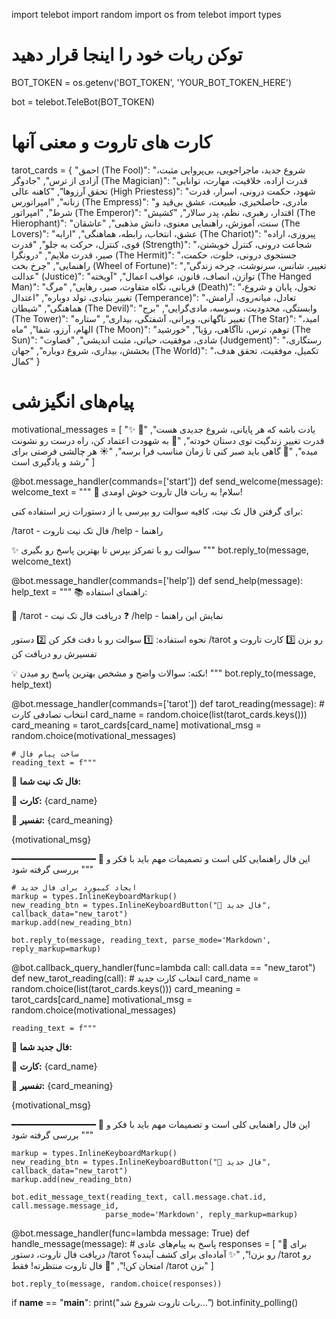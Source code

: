 import telebot
import random
import os
from telebot import types

# توکن ربات خود را اینجا قرار دهید
BOT_TOKEN = os.getenv('BOT_TOKEN', 'YOUR_BOT_TOKEN_HERE')

bot = telebot.TeleBot(BOT_TOKEN)

# کارت های تاروت و معنی آنها
tarot_cards = {
    "احمق (The Fool)": "شروع جدید، ماجراجویی، بی‌پروایی مثبت، آزادی از ترس",
    "جادوگر (The Magician)": "قدرت اراده، خلاقیت، مهارت، توانایی تحقق آرزوها",
    "کاهنه عالی (High Priestess)": "شهود، حکمت درونی، اسرار، قدرت زنانه",
    "امپراتورس (The Empress)": "مادری، حاصلخیزی، طبیعت، عشق بی‌قید و شرط",
    "امپراتور (The Emperor)": "اقتدار، رهبری، نظم، پدر سالار",
    "کشیش (The Hierophant)": "سنت، آموزش، راهنمایی معنوی، دانش مذهبی",
    "عاشقان (The Lovers)": "عشق، انتخاب، رابطه، هماهنگی",
    "ارابه (The Chariot)": "پیروزی، اراده قوی، کنترل، حرکت به جلو",
    "قدرت (Strength)": "شجاعت درونی، کنترل خویشتن، صبر، قدرت ملایم",
    "درونگرا (The Hermit)": "جستجوی درونی، خلوت، حکمت، راهنمایی",
    "چرخ بخت (Wheel of Fortune)": "تغییر، شانس، سرنوشت، چرخه زندگی",
    "عدالت (Justice)": "توازن، انصاف، قانون، عواقب اعمال",
    "آویخته (The Hanged Man)": "قربانی، نگاه متفاوت، صبر، رهایی",
    "مرگ (Death)": "تحول، پایان و شروع، تغییر بنیادی، تولد دوباره",
    "اعتدال (Temperance)": "تعادل، میانه‌روی، آرامش، هماهنگی",
    "شیطان (The Devil)": "وابستگی، محدودیت، وسوسه، مادی‌گرایی",
    "برج (The Tower)": "تغییر ناگهانی، ویرانی، آشفتگی، بیداری",
    "ستاره (The Star)": "امید، الهام، آرزو، شفا",
    "ماه (The Moon)": "توهم، ترس، ناآگاهی، رؤیا",
    "خورشید (The Sun)": "شادی، موفقیت، حیاتی، مثبت اندیشی",
    "قضاوت (Judgement)": "رستگاری، بخشش، بیداری، شروع دوباره",
    "جهان (The World)": "تکمیل، موفقیت، تحقق هدف، کمال"
}

# پیام‌های انگیزشی
motivational_messages = [
    "✨ یادت باشه که هر پایانی، شروع جدیدی هست",
    "🌟 قدرت تغییر زندگیت توی دستان خودته",
    "💫 به شهودت اعتماد کن، راه درست رو نشونت میده",
    "🌙 گاهی باید صبر کنی تا زمان مناسب فرا برسه",
    "☀️ هر چالشی فرصتی برای رشد و یادگیری است"
]

@bot.message_handler(commands=['start'])
def send_welcome(message):
    welcome_text = """
🔮 سلام! به ربات فال تاروت خوش اومدی! 

برای گرفتن فال تک نیت، کافیه سوالت رو بپرسی یا از دستورات زیر استفاده کنی:

/tarot - فال تک نیت تاروت
/help - راهنما

✨ سوالت رو با تمرکز بپرس تا بهترین پاسخ رو بگیری
    """
    bot.reply_to(message, welcome_text)

@bot.message_handler(commands=['help'])
def send_help(message):
    help_text = """
📚 راهنمای استفاده:

🔮 /tarot - دریافت فال تک نیت
❓ /help - نمایش این راهنما

نحوه استفاده:
1️⃣ سوالت رو با دقت فکر کن
2️⃣ دستور /tarot رو بزن
3️⃣ کارت تاروت و تفسیرش رو دریافت کن

💡 نکته: سوالات واضح و مشخص بهترین پاسخ رو میدن!
    """
    bot.reply_to(message, help_text)

@bot.message_handler(commands=['tarot'])
def tarot_reading(message):
    # انتخاب تصادفی کارت
    card_name = random.choice(list(tarot_cards.keys()))
    card_meaning = tarot_cards[card_name]
    motivational_msg = random.choice(motivational_messages)
    
    # ساخت پیام فال
    reading_text = f"""
🔮 **فال تک نیت شما:**

🎴 **کارت:** {card_name}

📖 **تفسیر:** 
{card_meaning}

{motivational_msg}

━━━━━━━━━━━━━━━━
💫 این فال راهنمایی کلی است و تصمیمات مهم باید با فکر و بررسی گرفته شود
    """
    
    # ایجاد کیبورد برای فال جدید
    markup = types.InlineKeyboardMarkup()
    new_reading_btn = types.InlineKeyboardButton("🔄 فال جدید", callback_data="new_tarot")
    markup.add(new_reading_btn)
    
    bot.reply_to(message, reading_text, parse_mode='Markdown', reply_markup=markup)

@bot.callback_query_handler(func=lambda call: call.data == "new_tarot")
def new_tarot_reading(call):
    # انتخاب کارت جدید
    card_name = random.choice(list(tarot_cards.keys()))
    card_meaning = tarot_cards[card_name]
    motivational_msg = random.choice(motivational_messages)
    
    reading_text = f"""
🔮 **فال جدید شما:**

🎴 **کارت:** {card_name}

📖 **تفسیر:** 
{card_meaning}

{motivational_msg}

━━━━━━━━━━━━━━━━
💫 این فال راهنمایی کلی است و تصمیمات مهم باید با فکر و بررسی گرفته شود
    """
    
    markup = types.InlineKeyboardMarkup()
    new_reading_btn = types.InlineKeyboardButton("🔄 فال جدید", callback_data="new_tarot")
    markup.add(new_reading_btn)
    
    bot.edit_message_text(reading_text, call.message.chat.id, call.message.message_id, 
                         parse_mode='Markdown', reply_markup=markup)

@bot.message_handler(func=lambda message: True)
def handle_message(message):
    # پاسخ به پیام‌های عادی
    responses = [
        "🔮 برای دریافت فال تاروت، دستور /tarot رو بزن!",
        "✨ آماده‌ای برای کشف آینده؟ /tarot رو امتحان کن!",
        "🌟 فال تاروت منتظرته! فقط /tarot بزن"
    ]
    
    bot.reply_to(message, random.choice(responses))

if __name__ == "__main__":
    print("ربات تاروت شروع شد...")
    bot.infinity_polling()